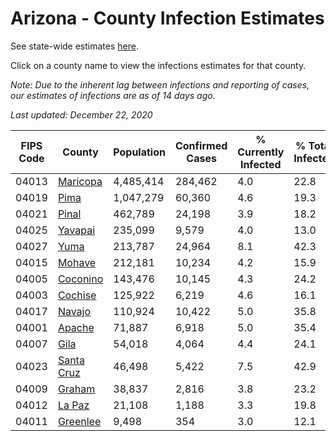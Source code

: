 # Arizona - County Infection Estimates

See state-wide estimates [here](/infections/us-az).

Click on a county name to view the infections estimates for that county.

*Note: Due to the inherent lag between infections and reporting of cases, our estimates of infections are as of 14 days ago.*

*Last updated: December 22, 2020*

|   FIPS Code |                   County |   Population |   Confirmed Cases |   % Currently Infected |   % Total Infected |
|-------------|--------------------------|--------------|-------------------|------------------------|--------------------|
|       04013 |     [Maricopa](maricopa) |    4,485,414 |           284,462 |                    4.0 |               22.8 |
|       04019 |             [Pima](pima) |    1,047,279 |            60,360 |                    4.6 |               19.3 |
|       04021 |           [Pinal](pinal) |      462,789 |            24,198 |                    3.9 |               18.2 |
|       04025 |       [Yavapai](yavapai) |      235,099 |             9,579 |                    4.0 |               13.0 |
|       04027 |             [Yuma](yuma) |      213,787 |            24,964 |                    8.1 |               42.3 |
|       04015 |         [Mohave](mohave) |      212,181 |            10,234 |                    4.2 |               15.9 |
|       04005 |     [Coconino](coconino) |      143,476 |            10,145 |                    4.3 |               24.2 |
|       04003 |       [Cochise](cochise) |      125,922 |             6,219 |                    4.6 |               16.1 |
|       04017 |         [Navajo](navajo) |      110,924 |            10,422 |                    5.0 |               35.8 |
|       04001 |         [Apache](apache) |       71,887 |             6,918 |                    5.0 |               35.4 |
|       04007 |             [Gila](gila) |       54,018 |             4,064 |                    4.4 |               24.1 |
|       04023 | [Santa Cruz](santa-cruz) |       46,498 |             5,422 |                    7.5 |               42.9 |
|       04009 |         [Graham](graham) |       38,837 |             2,816 |                    3.8 |               23.2 |
|       04012 |         [La Paz](la-paz) |       21,108 |             1,188 |                    3.3 |               19.8 |
|       04011 |     [Greenlee](greenlee) |        9,498 |               354 |                    3.0 |               12.1 |